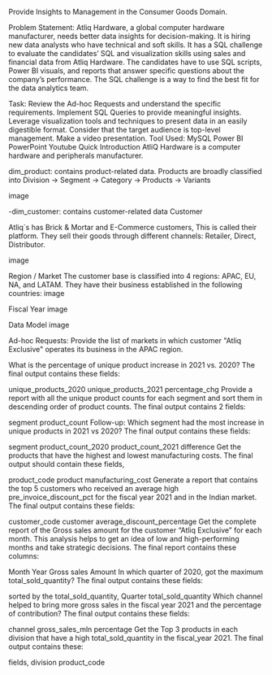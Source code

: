 Provide Insights to Management in the Consumer Goods Domain.

Problem Statement:
Atliq Hardware, a global computer hardware manufacturer, needs better data insights for decision-making. It is hiring new data analysts who have technical and soft skills. It has a SQL challenge to evaluate the candidates’ SQL and visualization skills using sales and financial data from Atliq Hardware. The candidates have to use SQL scripts, Power BI visuals, and reports that answer specific questions about the company’s performance. The SQL challenge is a way to find the best fit for the data analytics team.

Task:
Review the Ad-hoc Requests and understand the specific requirements.
Implement SQL Queries to provide meaningful insights.
Leverage visualization tools and techniques to present data in an easily digestible format.
Consider that the target audience is top-level management.
Make a video presentation.
Tool Used:
MySQL
Power BI
PowerPoint
Youtube
Quick Introduction
AtliQ Hardware is a computer hardware and peripherals manufacturer.

dim_product: contains product-related data. Products are broadly classified into
Division -> Segment -> Category -> Products -> Variants

image

-dim_customer: contains customer-related data Customer

Atliq`s has Brick & Mortar and E-Commerce customers, This is called their platform. They sell their goods through different channels: Retailer, Direct, Distributor.

image

Region / Market The customer base is classified into 4 regions: APAC, EU, NA, and LATAM. They have their business established in the following countries: image

Fiscal Year image

Data Model image

Ad-hoc Requests:
Provide the list of markets in which customer "Atliq Exclusive" operates its business in the APAC region.

What is the percentage of unique product increase in 2021 vs. 2020? The final output contains these fields:

unique_products_2020
unique_products_2021
percentage_chg
Provide a report with all the unique product counts for each segment and sort them in descending order of product counts. The final output contains 2 fields:

segment
product_count
Follow-up: Which segment had the most increase in unique products in 2021 vs 2020? The final output contains these fields:

segment
product_count_2020
product_count_2021
difference
Get the products that have the highest and lowest manufacturing costs. The final output should contain these fields,

product_code
product
manufacturing_cost
Generate a report that contains the top 5 customers who received an average high pre_invoice_discount_pct for the fiscal year 2021 and in the Indian market. The final output contains these fields:

customer_code
customer
average_discount_percentage
Get the complete report of the Gross sales amount for the customer “Atliq Exclusive” for each month. This analysis helps to get an idea of low and high-performing months and take strategic decisions. The final report contains these columns:

Month
Year
Gross sales Amount
In which quarter of 2020, got the maximum total_sold_quantity? The final output contains these fields:

sorted by the total_sold_quantity,
Quarter
total_sold_quantity
Which channel helped to bring more gross sales in the fiscal year 2021 and the percentage of contribution? The final output contains these fields:

channel
gross_sales_mln
percentage
Get the Top 3 products in each division that have a high total_sold_quantity in the fiscal_year 2021. The final output contains these:

fields,
division
product_code
